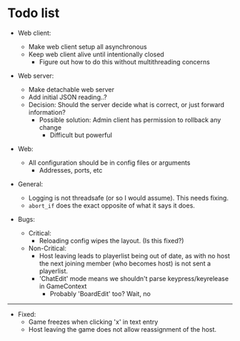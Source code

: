 # Todo list

- Web client:
    - Make web client setup all asynchronous
    - Keep web client alive until intentionally closed
        - Figure out how to do this without multithreading concerns
- Web server:
    - Make detachable web server
    - Add initial JSON reading..?
    - Decision: Should the server decide what is correct, or just forward information?
        - Possible solution: Admin client has permission to rollback any change
            - Difficult but powerful
- Web:
    - All configuration should be in config files or arguments
        - Addresses, ports, etc

- General:
    - Logging is not threadsafe (or so I would assume). This needs fixing.
    - `abort_if` does the exact opposite of what it says it does.

- Bugs:
    - Critical:
        - Reloading config wipes the layout. (Is this fixed?)
    - Non-Critical:
        - Host leaving leads to playerlist being out of date, as with no host the next
            joining member (who becomes host) is not sent a playerlist.
        - 'ChatEdit' mode means we shouldn't parse keypress/keyrelease in GameContext
            - Probably 'BoardEdit' too? Wait, no

---

- Fixed:
    - Game freezes when clicking 'x' in text entry
    - Host leaving the game does not allow reassignment of the host.
